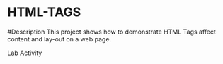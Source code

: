 # HTML-TAGS
#Description
This project shows how to demonstrate HTML Tags affect content and lay-out on a web page.

Lab Activity


